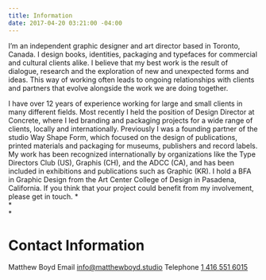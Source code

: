 ```yaml
---
title: Information
date: 2017-04-20 03:21:00 -04:00
---
```


I’m an independent graphic designer and art director based in Toronto, Canada. I design books, identities, packaging and typefaces for commercial and cultural clients alike. I believe that my best work is the result of dialogue, research and the exploration of new and unexpected forms and ideas. This way of working often leads to ongoing relationships with clients and partners that evolve alongside the work we are doing together.

I have over 12 years of experience working for large and small clients in many different fields. Most recently I held the position of Design Director at Concrete, where I led branding and packaging projects for a wide range of clients, locally and internationally. Previously I was a founding partner of the studio Way Shape Form, which focused on the design of publications, printed materials and packaging for museums, publishers and record labels. My work has been recognized internationally by organizations like the Type Directors Club (US), Graphis (CH), and the ADCC (CA), and has been included in exhibitions and publications such as Graphic (KR). I hold a BFA in Graphic Design from the Art Center College of Design in Pasadena, California. If you think that your project could benefit from my involvement, please get in touch.
*  
*  
*  
# Contact Information
Matthew Boyd
Email [info@matthewboyd.studio](mailto:info@matthewboyd.studio)
Telephone [1 416 551 6015](tel:14165516015)